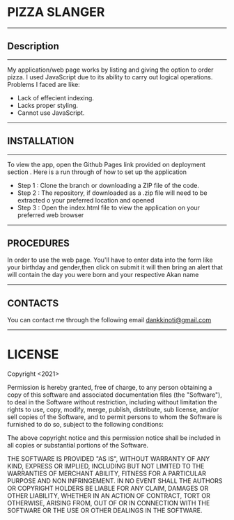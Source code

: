 # PIZZA SLANGER
***
## Description
***
My application/web page works by listing and giving the option to order pizza.
I used JavaScript due to its ability to carry out logical operations.
Problems I faced are like:
* Lack of effecient indexing.
* Lacks proper styling.
* Cannot use JavaScript.
***
## INSTALLATION
***
To view the app, open the Github Pages link provided on deployment section . Here is a run through of how to set up the application

* Step 1 : Clone the branch or downloading a ZIP file of the code.
* Step 2 : The repository, if downloaded as a .zip file will need to be extracted o your preferred location and opened
* Step 3 : Open the index.html file to view the application on your preferred web browser

***
##  PROCEDURES
In order to use the web page. You'll have to enter data into the form like your birthday and gender,then click on submit it will then bring an alert
that will contain the day you were born and your respective Akan name
***
## CONTACTS
You can contact me through the following email dankkinoti@gmail.com
***
# LICENSE
Copyright <2021> <DAN KINOTI>

Permission is hereby granted, free of charge, to any person obtaining a copy of this software and associated documentation files (the "Software"), to deal in the Software without restriction, including without limitation the rights to use, copy, modify, merge, publish, distribute, sub license, and/or sell copies of the Software, and to permit persons to whom the Software is furnished to do so, subject to the following conditions:

The above copyright notice and this permission notice shall be included in all copies or substantial portions of the Software.

THE SOFTWARE IS PROVIDED "AS IS", WITHOUT WARRANTY OF ANY KIND, EXPRESS OR IMPLIED, INCLUDING BUT NOT LIMITED TO THE WARRANTIES OF MERCHANT ABILITY, FITNESS FOR A PARTICULAR PURPOSE AND NON INFRINGEMENT. IN NO EVENT SHALL THE AUTHORS OR COPYRIGHT HOLDERS BE LIABLE FOR ANY CLAIM, DAMAGES OR OTHER LIABILITY, WHETHER IN AN ACTION OF CONTRACT, TORT OR OTHERWISE, ARISING FROM, OUT OF OR IN CONNECTION WITH THE SOFTWARE OR THE USE OR OTHER DEALINGS IN THE SOFTWARE.

